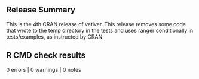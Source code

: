 ## Release Summary

This is the 4th CRAN release of vetiver. This release removes some code that wrote to the temp directory in the tests and uses ranger conditionally in tests/examples, as instructed by CRAN.

## R CMD check results

0 errors | 0 warnings | 0 notes
